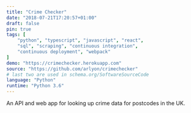 ```yaml
---
title: "Crime Checker"
date: "2018-07-21T17:20:57+01:00"
draft: false
pin: true
tags: [
    "python", "typescript", "javascript", "react",
    "sql", "scraping", "continuous integration",
    "continuous deployment", "webpack"
]
demo: "https://crimechecker.herokuapp.com"
source: "https://github.com/arlyon/crimechecker"
# last two are used in schema.org/SoftwareSourceCode
language: "Python"
runtime: "Python 3.6"
---
```


An API and web app for looking up crime data for postcodes in the UK.